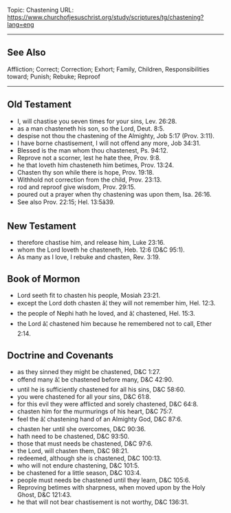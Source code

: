 Topic: Chastening
URL: https://www.churchofjesuschrist.org/study/scriptures/tg/chastening?lang=eng

---

## See Also

Affliction; Correct; Correction; Exhort; Family, Children, Responsibilities toward; Punish; Rebuke; Reproof

---

## Old Testament

- I, will chastise you seven times for your sins, Lev. 26:28.
- as a man chasteneth his son, so the Lord, Deut. 8:5.
- despise not thou the chastening of the Almighty, Job 5:17 (Prov. 3:11).
- I have borne chastisement, I will not offend any more, Job 34:31.
- Blessed is the man whom thou chastenest, Ps. 94:12.
- Reprove not a scorner, lest he hate thee, Prov. 9:8.
- he that loveth him chasteneth him betimes, Prov. 13:24.
- Chasten thy son while there is hope, Prov. 19:18.
- Withhold not correction from the child, Prov. 23:13.
- rod and reproof give wisdom, Prov. 29:15.
- poured out a prayer when thy chastening was upon them, Isa. 26:16.
- See also Prov. 22:15; Hel. 13:5â39.

## New Testament

- therefore chastise him, and release him, Luke 23:16.
- whom the Lord loveth he chasteneth, Heb. 12:6 (D&C 95:1).
- As many as I love, I rebuke and chasten, Rev. 3:19.

## Book of Mormon

- Lord seeth fit to chasten his people, Mosiah 23:21.
- except the Lord doth chasten â¦ they will not remember him, Hel. 12:3.
- the people of Nephi hath he loved, and â¦ chastened, Hel. 15:3.
- the Lord â¦ chastened him because he remembered not to call, Ether 2:14.

## Doctrine and Covenants

- as they sinned they might be chastened, D&C 1:27.
- offend many â¦ be chastened before many, D&C 42:90.
- until he is sufficiently chastened for all his sins, D&C 58:60.
- you were chastened for all your sins, D&C 61:8.
- for this evil they were afflicted and sorely chastened, D&C 64:8.
- chasten him for the murmurings of his heart, D&C 75:7.
- feel the â¦ chastening hand of an Almighty God, D&C 87:6.
- chasten her until she overcomes, D&C 90:36.
- hath need to be chastened, D&C 93:50.
- those that must needs be chastened, D&C 97:6.
- the Lord, will chasten them, D&C 98:21.
- redeemed, although she is chastened, D&C 100:13.
- who will not endure chastening, D&C 101:5.
- be chastened for a little season, D&C 103:4.
- people must needs be chastened until they learn, D&C 105:6.
- Reproving betimes with sharpness, when moved upon by the Holy Ghost, D&C 121:43.
- he that will not bear chastisement is not worthy, D&C 136:31.

